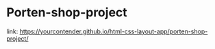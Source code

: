# Porten-shop-project


link: https://yourcontender.github.io/html-css-layout-app/porten-shop-project/
